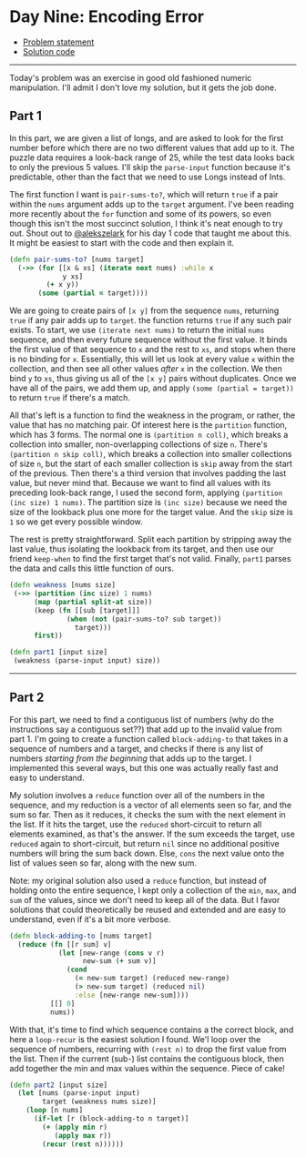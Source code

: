 # Day Nine: Encoding Error

* [Problem statement](https://adventofcode.com/2020/day/9)
* [Solution code](https://github.com/abyala/advent-2020-clojure/blob/master/src/advent_2020_clojure/day09.clj)

---

Today's problem was an exercise in good old fashioned numeric manipulation. I'll admit I don't love my solution, but 
it gets the job done.

## Part 1

In this part, we are given a list of longs, and are asked to look for the first number before which there are no two
different values that add up to it. The puzzle data requires a look-back range of 25, while the test data looks back
to only the previous 5 values.  I'll skip the `parse-input` function because it's predictable, other than the fact
that we need to use Longs instead of Ints.

The first function I want is `pair-sums-to?`, which will return `true` if a pair within the `nums` argument adds up
to the `target` argument. I've been reading more recently about the `for` function and some of its powers, so even
though this isn't the most succinct solution, I think it's neat enough to try out. Shout out to
[@alekszelark](https://twitter.com/alekszelark) for his day 1 code that taught me about this.  It might be easiest
to start with the code and then explain it.

```clojure
(defn pair-sums-to? [nums target]
  (->> (for [[x & xs] (iterate next nums) :while x
             y xs]
         (+ x y))
       (some (partial = target))))
```

We are going to create pairs of `[x y]` from the sequence `nums`, returning `true` if any pair adds up to `target`.
the function returns `true` if any such pair exists. To start, we use `(iterate next nums)` to return the initial
`nums` sequence, and then every future sequence without the first value. It binds the first value of that sequence to
`x` and the rest to `xs`, and stops when there is no binding for `x`. Essentially, this will let us look at every
value `x` within the collection, and then see all other values _after_ `x` in the collection. We then bind `y` to
`xs`, thus giving us all of the `[x y]` pairs without duplicates. Once we have all of the pairs, we add them up,
and apply `(some (partial = target))` to return `true` if there's a match.

All that's left is a function to find the weakness in the program, or rather, the value that has no matching pair.
Of interest here is the `partition` function, which has 3 forms. The normal one is `(partition n coll)`, which 
breaks a collection into smaller, non-overlapping collections of size `n`. There's `(partition n skip coll)`, which
breaks a collection into smaller collections of size `n`, but the start of each smaller collection is `skip` away
from the start of the previous. Then there's a third version that involves padding the last value, but never mind
that. Because we want to find all values with its preceding look-back range, I used the second form, applying
`(partition (inc size) 1 nums)`. The partition size is `(inc size)` because we need the size of the lookback plus
one more for the target value. And the `skip` size is `1` so we get every possible window.

The rest is pretty straightforward. Split each partition by stripping away the last value, thus isolating the 
lookback from its target, and then use our friend `keep-when` to find the first target that's not valid. Finally,
`part1` parses the data and calls this little function of ours.

 ```clojure
(defn weakness [nums size]
  (->> (partition (inc size) 1 nums)
       (map (partial split-at size))
       (keep (fn [[sub [target]]]
               (when (not (pair-sums-to? sub target))
                 target)))
       first))

(defn part1 [input size]
  (weakness (parse-input input) size))
```

---

## Part 2

For this part, we need to find a contiguous list of numbers (why do the instructions say a contiguous set??) that add
up to the invalid value from part 1. I'm going to create a function called `block-adding-to` that takes in a sequence
of numbers and a target, and checks if there is any list of numbers _starting from the beginning_ that adds up to
the target. I implemented this several ways, but this one was actually really fast and easy to understand.

My solution involves a `reduce` function over all of the numbers in the sequence, and my reduction is a vector of all
elements seen so far, and the sum so far. Then as it reduces, it checks the sum with the next element in the list.
If it hits the target, use the `reduced` short-circuit to return all elements examined, as that's the answer. If the
sum exceeds the target, use `reduced` again to short-circuit, but return `nil` since no additional positive numbers
will bring the sum back down. Else, `cons` the next value onto the list of values seen so far, along with the new sum.

Note: my original solution also used a `reduce` function, but instead of holding onto the entire sequence, I kept only
a collection of the `min`, `max`, and `sum` of the values, since we don't need to keep all of the data. But I favor
solutions that could theoretically be reused and extended and are easy to understand, even if it's a bit more verbose.

```clojure
(defn block-adding-to [nums target]
  (reduce (fn [[r sum] v]
            (let [new-range (cons v r)
                  new-sum (+ sum v)]
              (cond
                (= new-sum target) (reduced new-range)
                (> new-sum target) (reduced nil)
                :else [new-range new-sum])))
          [[] 0]
          nums))
```

With that, it's time to find which sequence contains a the correct block, and here a `loop-recur` is the easiest
solution I found. We'l loop over the sequence of numbers, recurring with `(rest n)` to drop the first value from the
list. Then if the current (sub-) list contains the contiguous block, then add together the min and max values within
the sequence.  Piece of cake!

```clojure
(defn part2 [input size]
  (let [nums (parse-input input)
        target (weakness nums size)]
    (loop [n nums]
      (if-let [r (block-adding-to n target)]
        (+ (apply min r)
           (apply max r))
        (recur (rest n))))))
```